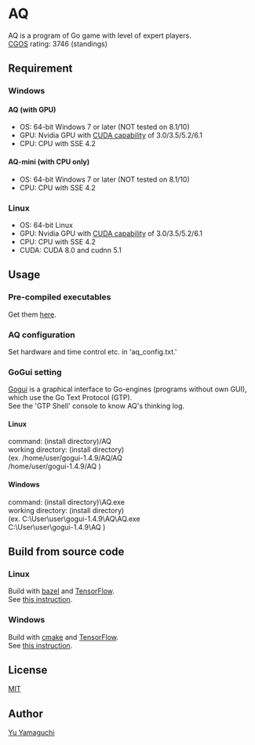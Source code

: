 # AQ

AQ is a program of Go game with level of expert players.  
[CGOS](http://www.yss-aya.com/cgos/19x19/standings.html) rating: 3746 (standings)  

## Requirement
### Windows
#### AQ (with GPU)
- OS: 64-bit Windows 7 or later (NOT tested on 8.1/10)  
- GPU: Nvidia GPU with [CUDA capability](https://developer.nvidia.com/cuda-gpus) of 3.0/3.5/5.2/6.1
- CPU: CPU with SSE 4.2  
#### AQ-mini (with CPU only)
- OS: 64-bit Windows 7 or later (NOT tested on 8.1/10)  
- CPU: CPU with SSE 4.2  
### Linux
- OS: 64-bit Linux  
- GPU: Nvidia GPU with [CUDA capability](https://developer.nvidia.com/cuda-gpus) of 3.0/3.5/5.2/6.1  
- CPU: CPU with SSE 4.2  
- CUDA: CUDA 8.0 and cudnn 5.1  

## Usage
### Pre-compiled executables
Get them [here](http://github.com/ymgaq/AQ/releases).  

### AQ configuration
Set hardware and time control etc. in 'aq_config.txt.'  

### GoGui setting
[Gogui](https://sourceforge.net/projects/gogui/files/gogui/1.4.9/) is a graphical interface to Go-engines (programs without own GUI), which use the Go Text Protocol (GTP).  
See the 'GTP Shell' console to know AQ's thinking log.  
#### Linux
command: (install directory)/AQ  
working directory: (install directory)  
(ex. /home/user/gogui-1.4.9/AQ/AQ  
     /home/user/gogui-1.4.9/AQ   )  
#### Windows
command: (install directory)\\AQ.exe  
working directory: (install directory)  
(ex. C:\\User\\user\\gogui-1.4.9\\AQ\\AQ.exe  
     C:\\User\\user\\gogui-1.4.9\\AQ        )  

## Build from source code
### Linux
Build with [bazel](https://bazel.build/) and [TensorFlow](https://www.tensorflow.org/).  
See [this instruction](https://medium.com/jim-fleming/loading-a-tensorflow-graph-with-the-c-api-4caaff88463f).  
### Windows
Build with [cmake](https://cmake.org/) and [TensorFlow](https://www.tensorflow.org/).  
See [this instruction](https://joe-antognini.github.io/machine-learning/windows-tf-project).  

## License
[MIT](https://github.com/ymgaq/AQ/blob/master/LICENSE.txt)

## Author
[Yu Yamaguchi](https://twitter.com/ymg_aq)

